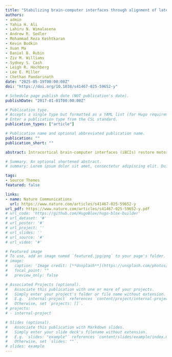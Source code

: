 ```yaml
---
title: "Stabilizing brain-computer interfaces through alignment of latent dynamics"
authors:
- admin
- Yahia H. Ali
- Lahiru N. Wimalasena
- Andrew R. Sedler
- Mohammad Reza Keshtkaran
- Kevin Bodkin
- Xuan Ma
- Daniel B. Rubin
- Ziv M. Williams
- Sydney S. Cash
- Leigh R. Hochberg
- Lee E. Miller
- Chethan Pandarinath
date: "2025-05-19T00:00:00Z"
doi: "https://doi.org/10.1038/s41467-025-59652-y"

# Schedule page publish date (NOT publication's date).
publishDate: "2017-01-01T00:00:00Z"

# Publication type.
# Accepts a single type but formatted as a YAML list (for Hugo requirements).
# Enter a publication type from the CSL standard.
publication_types: ["article"]

# Publication name and optional abbreviated publication name.
publication: ""
publication_short: ""

abstract: Intracortical brain-computer interfaces (iBCIs) restore motor function to people with paralysis by translating brain activity into control signals for external devices. In current iBCIs, instabilities at the neural interface result in a degradation of decoding performance, which necessitates frequent supervised recalibration using new labeled data. One potential solution is to use the latent manifold structure that underlies neural population activity to facilitate a stable mapping between brain activity and behavior. Recent efforts using unsupervised approaches have improved iBCI stability using this principle; however, existing methods treat each time step as an independent sample and do not account for latent dynamics. Dynamics have been used to enable high performance prediction of movement intention, and may also help improve stabilization. Here, we present a platform for Nonlinear Manifold Alignment with Dynamics (NoMAD), which stabilizes iBCI decoding using recurrent neural network models of dynamics. NoMAD uses unsupervised distribution alignment to update the mapping of nonstationary neural data to a consistent set of neural dynamics, thereby providing stable input to the iBCI decoder. In applications to data from monkey motor cortex collected during motor tasks, NoMAD enables accurate behavioral decoding with unparalleled stability over weeks-to months-long timescales without any supervised recalibration.

# Summary. An optional shortened abstract.
# summary: Lorem ipsum dolor sit amet, consectetur adipiscing elit. Duis posuere tellus ac convallis placerat. Proin tincidunt magna sed ex sollicitudin condimentum.

tags:
- Source Themes
featured: false

links:
- name: Nature Communications
  url: https://www.nature.com/articles/s41467-025-59652-y
url_pdf: https://www.nature.com/articles/s41467-025-59652-y.pdf
# url_code: 'https://github.com/HugoBlox/hugo-blox-builder'
# url_dataset: '#'
# url_poster: '#'
# url_project: ''
# url_slides: ''
# url_source: '#'
# url_video: '#'

# Featured image
# To use, add an image named `featured.jpg/png` to your page's folder. 
# image:
#   caption: 'Image credit: [**Unsplash**](https://unsplash.com/photos/s9CC2SKySJM)'
#   focal_point: ""
#   preview_only: false

# Associated Projects (optional).
#   Associate this publication with one or more of your projects.
#   Simply enter your project's folder or file name without extension.
#   E.g. `internal-project` references `content/project/internal-project/index.md`.
#   Otherwise, set `projects: []`.
# projects:
# - internal-project

# Slides (optional).
#   Associate this publication with Markdown slides.
#   Simply enter your slide deck's filename without extension.
#   E.g. `slides: "example"` references `content/slides/example/index.md`.
#   Otherwise, set `slides: ""`.
# slides: example
---
```

<!-- 
{{% callout note %}}
Create your slides in Markdown - click the *Slides* button to check out the example.
{{% /callout %}}

Add the publication's **full text** or **supplementary notes** here. You can use rich formatting such as including [code, math, and images](https://docs.hugoblox.com/content/writing-markdown-latex/). -->
